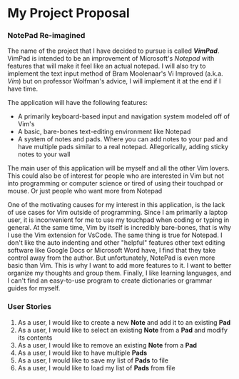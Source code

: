 # My Project Proposal

### NotePad Re-imagined

The name of the project that I have decided to pursue is called ***VimPad***. 
VimPad is intended to be an improvement of Microsoft's *Notepad* 
with features that will make it feel like an actual notepad. I will also try to implement the text input method of 
Bram Moolenaar's Vi Improved (a.k.a. *Vim*) but on professor Wolfman's advice, 
I will implement it at the end if I have time.

The application will have the following features:
- A primarily keyboard-based input and navigation 
system modeled off of Vim's
- A basic, bare-bones text-editing environment like Notepad
- A system of notes and pads. Where you can add notes to your pad and have multiple pads similar to a real notepad. 
Allegorically, adding sticky notes to your wall 

The main user of this application will be myself and all the other Vim lovers. This could also be of interest for 
people who are interested in Vim but not into 
programming or computer science or tired of using their touchpad or mouse. Or just people who want more from Notepad

One of the motivating causes for my interest in this application,
is the lack of use cases for Vim outside of programming. Since I am primarily a laptop user, it is inconvenient for me 
to use my touchpad when coding or typing in general. At the same time, Vim by itself is incredibly bare-bones, 
that is why I use the Vim extension for VsCode. The same thing is true for Notepad. I don't like the auto indenting 
and other "helpful" features other text editing software like Google Docs or Microsoft Word have, I find that they
take control away from the author. But unfortunately, NotePad is even more basic than Vim. This is why I
want to add more features to it. I want to better organize my thoughts and group them.
Finally, I like learning languages, and I can't find an easy-to-use program to
create dictionaries or grammar guides for myself.

### User Stories

1. As a user, I would like to create a new **Note** and add it to an existing **Pad**
2. As a user, I would like to select an existing **Note** from a **Pad** and modify its contents
3. As a user, I would like to remove an existing **Note** from a **Pad**
4. As a user, I would like to have multiple **Pads**
5. As a user, I would like to save my list of **Pads** to file
6. As a user, I would like to load my list of **Pads** from file